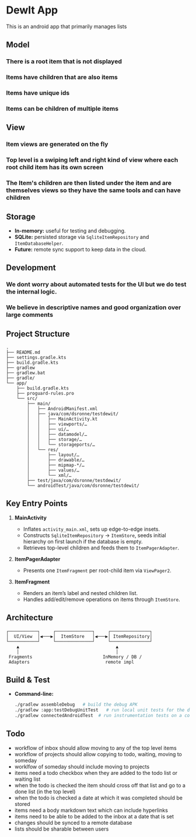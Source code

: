 # DewIt App
This is an android app that primarily manages lists
## Model
### There is a root item that is not displayed
### Items have children that are also items
### Items have unique ids
### Items can be children of multiple items
## View
### Item views are generated on the fly
### Top level is a swiping left and right kind of view where each root child item has its own screen
### The Item's children are then listed under the item and are themselves views so they have the same tools and can have children
## Storage
- **In-memory:** useful for testing and debugging.
- **SQLite:** persisted storage via `SqliteItemRepository` and `ItemDatabaseHelper`.
- **Future:** remote sync support to keep data in the cloud.
## Development
### We dont worry about automated tests for the UI but we do test the internal logic.
### We believe in descriptive names and good organization over large comments
  
## Project Structure

```
. 
├── README.md
├── settings.gradle.kts
├── build.gradle.kts
├── gradlew
├── gradlew.bat
├── gradle/
└── app/
    ├── build.gradle.kts
    ├── proguard-rules.pro
    └── src/
        ├── main/
        │   ├── AndroidManifest.xml
        │   ├── java/com/dsronne/testdewit/
        │   │   ├── MainActivity.kt
        │   │   ├── viewports/…
        │   │   ├── ui/…
        │   │   ├── datamodel/…
        │   │   ├── storage/…
        │   │   └── storageports/…
        │   └── res/
        │       ├── layout/…
        │       ├── drawable/…
        │       ├── mipmap-*/…
        │       ├── values/…
        │       └── xml/…
        ├── test/java/com/dsronne/testdewit/
        └── androidTest/java/com/dsronne/testdewit/
```

## Key Entry Points

1. **MainActivity**
   - Inflates `activity_main.xml`, sets up edge-to-edge insets.
   - Constructs `SqliteItemRepository` → `ItemStore`, seeds initial hierarchy on first launch if the database is empty.
   - Retrieves top-level children and feeds them to `ItemPagerAdapter`.

2. **ItemPagerAdapter**
   - Presents one `ItemFragment` per root-child item via `ViewPager2`.

3. **ItemFragment**
   - Renders an item’s label and nested children list.
   - Handles add/edit/remove operations on items through `ItemStore`.

## Architecture

```
┌───────────┐     ┌──────────────┐     ┌───────────────┐
│  UI/View  │◀───▶│  ItemStore   │◀───▶│ ItemRepository│
└───────────┘     └──────────────┘     └───────────────┘
    ▲                                     ▲
    │                                     │
 Fragments                           InMemory / DB /
 Adapters                             remote impl
```

## Build & Test

- **Command-line:**
  ```bash
  ./gradlew assembleDebug   # build the debug APK
  ./gradlew :app:testDebugUnitTest   # run local unit tests for the debug build
  ./gradlew connectedAndroidTest  # run instrumentation tests on a connected device/emulator
  ```

## Todo
- workflow of inbox should allow moving to any of the top level items
- workflow of projects should allow copying to todo, waiting, moving to someday
- worklfow of someday should include moving to projects
- items need a todo checkbox when they are added to the todo list or waiting list
- when the todo is checked the item should cross off that list and go to a done list (in the top level)
- when the todo is checked a date at which it was completed should be stored
- items need a body markdown text which can include hyperlinks
- items need to be able to be added to the inbox at a date that is set
- changes should be synced to a remote database
- lists should be sharable between users